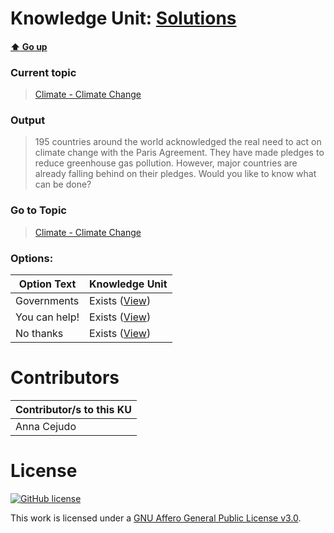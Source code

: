 # Knowledge Unit: [Solutions](../../knowledge_units/climate-climate-change/solutions.md)

#### [:arrow_up: Go up](../../topics/climate-climate-change.md)
### Current topic
> [Climate - Climate Change](../../topics/climate-climate-change.md)
### Output
> 195 countries around the world acknowledged the real need to act on climate change with the Paris Agreement. They have made pledges to reduce greenhouse gas pollution. However, major countries are already falling behind on their pledges. Would you like to know what can be done?
### Go to Topic
> [Climate - Climate Change](../../topics/climate-climate-change.md)

### Options: 

| Option Text | Knowledge Unit |
| - | - |  
| Governments  |  Exists ([View](../../knowledge_units/climate-climate-change/governments.md))  |  
| You can help!  |  Exists ([View](../../knowledge_units/climate-climate-change/you-can-help.md))  |  
| No thanks  |  Exists ([View](../../knowledge_units/climate-climate-change/no-thanks.md))  | 

# Contributors

| Contributor/s to this KU |
| - | 
| Anna Cejudo |

# License
[![GitHub license](https://img.shields.io/github/license/inbrainz/cerebro)](https://github.com/inbrainz/cerebro/blob/master/LICENSE)

This work is licensed under a [GNU Affero General Public License v3.0](https://www.gnu.org/licenses/agpl-3.0.txt).
